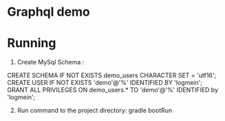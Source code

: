 # Graphql demo

# Running
1. Create MySql Schema :

CREATE SCHEMA IF NOT EXISTS demo_users CHARACTER SET = 'utf16';  
CREATE USER IF NOT EXISTS 'demo'@'%' IDENTIFIED BY 'logmein';  
GRANT ALL PRIVILEGES ON demo_users.* TO 'demo'@'%' IDENTIFIED by 'logmein';  

2. Run command to the project directory: gradle bootRun


